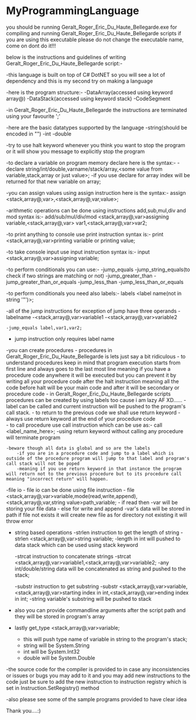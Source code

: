 # MyProgrammingLanguage
you should be running Geralt_Roger_Eric_Du_Haute_Bellegarde.exe for compiling and running Geralt_Roger_Eric_Du_Haute_Bellegarde scripts
if you are using this executable please do not change the executable name, come on dont do it!!!

below is the instructions and guidelines of writing Geralt_Roger_Eric_Du_Haute_Bellegarde script:- 

-this language is built on top of C# DotNET so you will see a lot of dependency and this is my second try on making a language

-here is the program structure:-
	-DataArray(accessed using keyword array@<your int index here>)
	-DataStack(accessed using keyword stack)
	-CodeSegment

-in Geralt_Roger_Eric_Du_Haute_Bellegarde the instructions are terminated using your favourite ';'

-here are the basic datatypes supported by the language
	-string(should be encoded in "")
	-int
	-double

-try to use halt keyword whenever you think you want to stop the program or it will show you message to explicitly stop the program

-to declare a variable on program memory declare here is the syntax:-
	-declare string/int/double,varname/stack/array,<some value from variable,stack,array or just value>;
	-if you use declare for array index will be returned for that new variable on array;

-you can assign values using assign instruction here is the syntax:- 
	assign <stack,array@<your int index here>,var>,<stack,array@<your int index here>,var,value>;

-arithmetic operations can be done using instructions add,sub,mul,div and mod syntax is:- 
	add/sub/mul/div/mod <stack,array@<your int index here>,var>assigning variable,<stack,array@<your int index here>,var> var1,<stack,array@<your int index here>,var>var2;

-to print anything to console use print instruction syntax is:-
	print <stack,array@<your int index here>,var>printing variable or printing value;

-to take console input use input instruction syntax is:- 
	input <stack,array@<your int index here>,var>assigning variable;

-to perform conditionals you can use:-
	-jump_equals
	-jump_string_equals(to check if two strings are matching or not)
	-jump_greater_than
	-jump_greater_than_or_equals
	-jump_less_than
	-jump_less_than_or_equals

-to perform conditionals you need also labels:-
	labels <label name(not in string '"')>;

-all of the jump instructions for exception of jump have three operands
	-labelname
	-<stack,array@<your int index here>,var>variable1
	-<stack,array@<your int index here>,var>variable2

	-jump_equals label,var1,var2;

- jump instruction only requires label name


-you can create procedures
	- procedures in Geralt_Roger_Eric_Du_Haute_Bellegarde is lets just say a bit ridiculous
	- to understand procedures keep in mind that program execution starts from first line and always goes to the last most line meaning if you have a procedure code anywhere it will be executed 
	  but you can prevent it by writing all your procedure code after the halt instruction meaning all the code before halt will be your main code and after it will be secondary or procedure code
	- in Geralt_Roger_Eric_Du_Haute_Bellegarde scripts procedures can be created by using labels too cause i am lazy AF XD......
	- label can be called and current instruction will be pushed to the program's call stack.
	- to return to the previous code we shall use return keyword 
	- always use return keyword at the end of your procedure code	
	- to call procedure use call instruction which can be use as:- call <label_name_here>;
	-using return keyword without calling any procedure will terminate program

	-beware though all data is global and so are the labels
		-if you are in a procedure code and jump to a label which is outside of the procedure program will jump to that label and program's call stack will not be poped
		-meaning if you use return keyword in that instance the program will return not to the previous procedure but to its procedure call meaning "incorrect return" will happen.

-file io
	- file io can be done using file instruction
	- file 	<stack,array@<your int index here>,var>variable,mode(read,write,append),<stack,array@<your int index here>,var,string value>path_variable;
	- if read then
		-var will be storing your file data
	- else for write and append
		-var's data will be stored in path if file not exists it will create new file as for directory not existing it will throw error

- string based operations
	-strlen instruction to get the length of string 
		-strlen <stack,array@<your int index here>,var>string variable;
		-length in int will pushed to data stack which can be used using stack keyword

	-strcat instruction to concatenate strings 
		-strcat <stack,array@<your int index here>,var>variable1,<stack,array@<your int index here>,var>variable2;
		-any int/double/string data will be concatenated as string and pushed to the stack;
	
	-substr instruction to get substring
		-substr <stack,array@<your int index here>,var>variable,<stack,array@<your int index here>,var>starting index in int,<stack,array@<your int index here>,var>ending index in int;
		-string variable's substring will be pushed to stack

- also you can provide commandline arguments after the script path and they will be stored in program's array 

- lastly get_type <stack,array@<your int index here>,var>variable; 
	- this will push type name of variable in string to the program's stack;
	- string will be System.String
	- int will be System.Int32
	- double will be System.Double

-the source code for the compiler is provided to in case any inconsistencies or issues or bugs you may add to it and you may add new instructions to the code just be sure to add the new instruction to instruction registry which is set in Instruction.SetRegistry() method

-also please see some of the sample programs provided to have clear idea 

Thank you....:)

